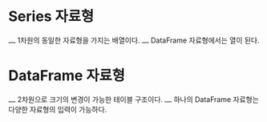 # Series 자료형
⎼ 1차원의 동일한 자료형을 가지는 배열이다.
⎼ DataFrame 자료형에서는 열이 된다.

# DataFrame 자료형
⎼ 2차원으로 크기의 변경이 가능한 테이블 구조이다.
⎼ 하나의 DataFrame 자료형는 다양한 자료형의 입력이 가능하다.


```python

```
